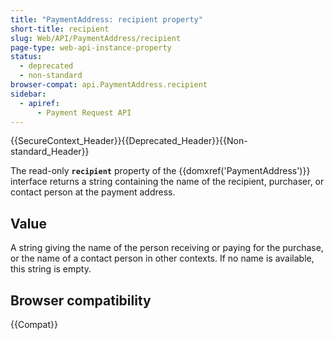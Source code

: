 ```yaml
---
title: "PaymentAddress: recipient property"
short-title: recipient
slug: Web/API/PaymentAddress/recipient
page-type: web-api-instance-property
status:
  - deprecated
  - non-standard
browser-compat: api.PaymentAddress.recipient
sidebar:
  - apiref:
      - Payment Request API
---
```


{{SecureContext_Header}}{{Deprecated_Header}}{{Non-standard_Header}}

The read-only **`recipient`** property of the
{{domxref('PaymentAddress')}} interface returns a string containing the name of the
recipient, purchaser, or contact person at the payment address.

## Value

A string giving the name of the person receiving or paying for the
purchase, or the name of a contact person in other contexts. If no name is available,
this string is empty.

## Browser compatibility

{{Compat}}
